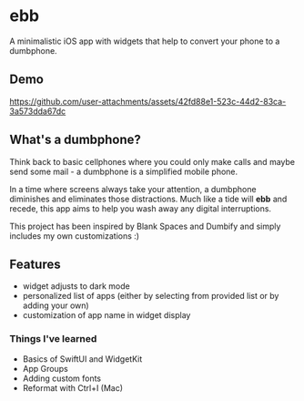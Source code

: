 # ebb

A minimalistic iOS app with widgets that help to convert your phone to a dumbphone.


## Demo

https://github.com/user-attachments/assets/42fd88e1-523c-44d2-83ca-3a573dda67dc


## What's a dumbphone?

Think back to basic cellphones where you could only make calls and maybe send some mail - a dumbphone is a simplified mobile phone.

In a time where screens always take your attention, a dumbphone diminishes and eliminates those distractions. Much like a tide will **ebb** and recede, this app aims to help you wash away any digital interruptions.

This project has been inspired by Blank Spaces and Dumbify and simply includes my own customizations :)

## Features

- widget adjusts to dark mode
- personalized list of apps (either by selecting from provided list or by adding your own)
- customization of app name in widget display



### Things I've learned

- Basics of SwiftUI and WidgetKit
- App Groups
- Adding custom fonts
- Reformat with Ctrl+I (Mac)




